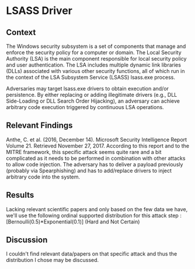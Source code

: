 # LSASS Driver 

## Context 

The Windows security subsystem is a set of components that manage and enforce the security policy for a computer or domain. The Local Security Authority (LSA) is the main component responsible for local security policy and user authentication. The LSA includes multiple dynamic link libraries (DLLs) associated with various other security functions, all of which run in the context of the LSA Subsystem Service (LSASS) lsass.exe process.

Adversaries may target lsass.exe drivers to obtain execution and/or persistence. By either replacing or adding illegitimate drivers (e.g., DLL Side-Loading or DLL Search Order Hijacking), an adversary can achieve arbitrary code execution triggered by continuous LSA operations.

## Relevant Findings 

Anthe, C. et al. (2016, December 14). Microsoft Security Intelligence Report Volume 21. Retrieved November 27, 2017.
According to this report and to the MITRE framework, this specific attack seems quite rare and a bit complicated as it needs to be performed in combination with other attacks to allow code injection. The adversary has to deliver a payload previously (probably via Spearphishing) and has to add/replace drivers to inject arbitrary code into the system.

## Results

Lacking relevant scientific papers and only based on the few data we have, we'll use the following ordinal supported distribution for this attack step : [Bernoulli(0.5)*Exponential(0.1)] (Hard and Not Certain)

## Discussion

I couldn't find relevant data/papers on that specific attack and thus the distribution I chose may be discussed.